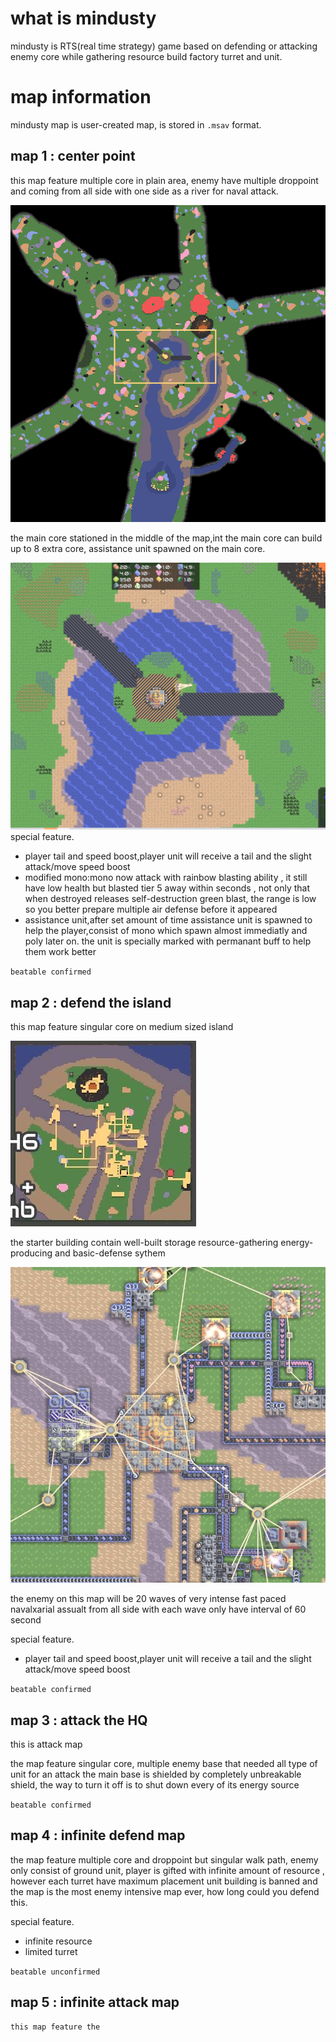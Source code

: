 # what is mindusty

mindusty is RTS(real time strategy) game based on defending or attacking enemy core while gathering resource build factory turret and unit.

# map information

mindusty map is user-created map, is stored in `.msav` format.

## map 1 : center point

this map feature multiple core in plain area, enemy have multiple droppoint and coming from all side with one side as a river for naval attack.  

![defense island minimap](./image/attackTheCenter-minimap.png)

the main core stationed in the middle of the map,int the main core can build up to 8 extra core, assistance unit spawned on the main core.

![defense island minimap](./image/attackTheCenter-maincore.png)
special feature. 

- player tail and speed boost,player unit will receive a tail and the slight attack/move speed boost
- modified mono:mono now attack with rainbow blasting ability , it still have low health but blasted tier 5 away within seconds , not only that when destroyed releases self-destruction green blast, the range is low so you better prepare multiple air defense before it appeared
- assistance unit,after set amount of time assistance unit is spawned to help the player,consist of mono which spawn almost immediatly and poly later on. the unit is specially marked with permanant buff to help them work better

`beatable confirmed`

## map 2 : defend the island

this map feature singular core on medium sized island

![defense island minimap](./image/defendTheIsland-minimap.jpg)

the starter building contain well-built storage resource-gathering energy-producing and basic-defense sythem

![defense island starter core](./image/defendTheIsland-core.jpg)

the enemy on this map will be 20 waves of very intense fast paced navalxarial assualt from all side with each wave only have interval of 60 second

special feature. 

- player tail and speed boost,player unit will receive a tail and the slight attack/move speed boost

`beatable confirmed`

## map 3 : attack the HQ

this is attack map

the map feature singular core, multiple enemy base that needed all type of unit for an attack the main base is shielded by completely unbreakable shield, the way to turn it off is to shut down every of its energy source

`beatable confirmed`

## map 4 : infinite defend map

the map feature multiple core and droppoint but singular walk path, enemy only consist of ground unit, player is gifted with infinite amount of resource , however each turret have maximum placement unit building is banned and the map is the most enemy intensive map ever, how long could you defend this. 

special feature.  

- infinite resource
- limited turret

`beatable unconfirmed`

## map 5 : infinite attack map

    this map feature the 

